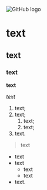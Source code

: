 ![GitHub logo](https://github.githubassets.com/images/modules/logos_page/GitHub-Logo.png)

# text

## text

### text

**text**

*text*

1. text;
2. text;
	1. text;
	2. text;
3. text.

> text

- text
- text
	- text
	- text
- text.
